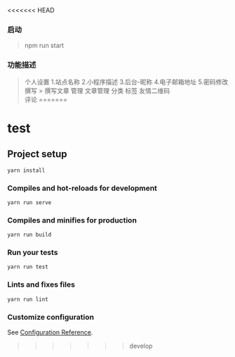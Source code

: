 <<<<<<< HEAD
### 启动
> npm run start

### 功能描述

> 个人设置
    1.站点名称
    2.小程序描述
    3.后台-昵称
    4.电子邮箱地址
    5.密码修改
> 撰写
    > 撰写文章
> 管理
  > 文章管理
  > 分类
  > 标签
  > 友情二维码       
  > 评论
=======
# test

## Project setup
```
yarn install
```

### Compiles and hot-reloads for development
```
yarn run serve
```

### Compiles and minifies for production
```
yarn run build
```

### Run your tests
```
yarn run test
```

### Lints and fixes files
```
yarn run lint
```

### Customize configuration
See [Configuration Reference](https://cli.vuejs.org/config/).
>>>>>>> develop
